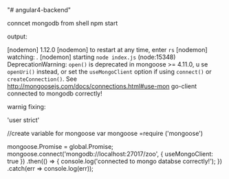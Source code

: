 "# angular4-backend" 

conncet mongodb from shell
npm start

output:

[nodemon] 1.12.0
[nodemon] to restart at any time, enter `rs`
[nodemon] watching: *.*
[nodemon] starting `node index.js`
(node:15348) DeprecationWarning: `open()` is deprecated in mongoose >= 4.11.0, u
se `openUri()` instead, or set the `useMongoClient` option if using `connect()`
or `createConnection()`. See http://mongoosejs.com/docs/connections.html#use-mon
go-client
connected to mongodb correctly!

warnig fixing:

'user strict'

//create variable for mongoose
var mongoose =require ('mongoose')


mongoose.Promise = global.Promise;
mongoose.connect('mongodb://localhost:27017/zoo', { useMongoClient: true })
    .then(() => {
        console.log('connected to mongo databse correctly!');
})
.catch(err => console.log(err));
